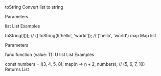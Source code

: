 toString
Convert list to string

Parameters

list List
Examples

toString(l()); // ()
toString(l('hello', 'world')); // ('hello', 'world')
map
Map list

Parameters

func function (value: T): U
list List<T>
Examples

const numbers = l(3, 4, 5, 8);
map(n => n + 2, numbers); // (5, 6, 7, 10)
Returns List<U>